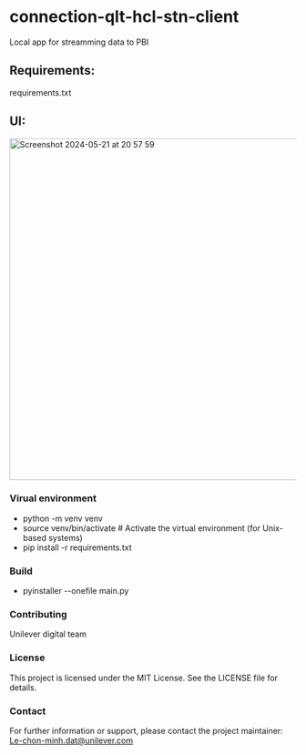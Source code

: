 # connection-qlt-hcl-stn-client
Local app for streamming data to PBI

## Requirements:
  requirements.txt

## UI:
<img width="600" alt="Screenshot 2024-05-21 at 20 57 59" src="https://github.com/Unilever-Digital/connect-qlt-hcl-po2-client/assets/93373784/5501a1c9-937d-4fae-8912-79f461bb29e6">

### Virual environment

  - python -m venv venv
  - source venv/bin/activate  # Activate the virtual environment (for Unix-based systems)
  - pip install -r requirements.txt
  
### Build
  - pyinstaller --onefile main.py

### Contributing
Unilever digital team

### License
This project is licensed under the MIT License. See the LICENSE file for details.

### Contact
For further information or support, please contact the project maintainer: Le-chon-minh.dat@unilever.com
